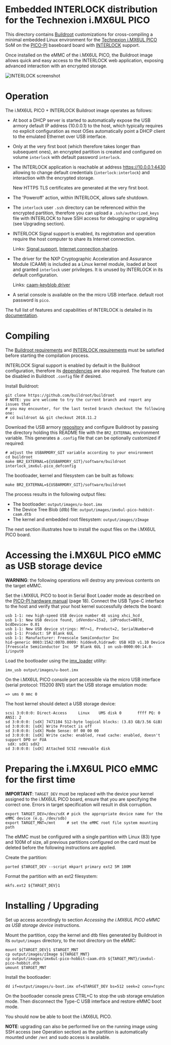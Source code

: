 Embedded INTERLOCK distribution for the Technexion i.MX6UL PICO
===============================================================

This directory contains [Buildroot](http://buildroot.uclibc.org/)
customizations for cross-compiling a minimal embedded Linux environment for the
[Technexion i.MX6UL PICO](https://www.technexion.com/products/system-on-modules/pico/pico-compute-modules/detail/PICO-IMX6UL-EMMC)
SoM on the [PICO-PI](https://www.technexion.com/products/pico-baseboards/detail/PICO-PI)
baseboard board with [INTERLOCK](https://github.com/inversepath/interlock) support.

Once installed on the eMMC of the i.MX6UL PICO, the Buildroot image allows
quick and easy access to the INTERLOCK web application, exposing advanced
interaction with an encrypted storage.

![INTERLOCK screenshot](https://inversepath.com/images/interlock.png)

Operation
=========

The i.MX6UL PICO + INTERLOCK Buildroot image operates as follows:

  * At boot a DHCP server is started to automatically expose the USB armory
    default IP address (10.0.0.1) to the host, which typically requires no
    explicit configuration as most OSes automatically point a DHCP client to
    the emulated Ethernet over USB interface.

  * Only at the very first boot (which therefore takes longer than subsequent
    ones), an encrypted partition is created and configured on volume `interlock`
    with default password `interlock`.

  * The INTERLOCK application is reachable at address https://10.0.0.1:4430
    allowing to change default credentials (`interlock:interlock`) and interaction
    with the encrypted storage.

    New HTTPS TLS certificates are generated at the very first boot.

  * The 'Poweroff' action, within INTERLOCK, allows safe shutdown.

  * The `interlock` user `.ssh` directory can be referenced within the
    encrypted partition, therefore you can upload a `.ssh/authorized_keys` file
    with INTERLOCK to have SSH access for debugging or upgrading (see Upgrading
    section).

  * INTERLOCK Signal support is enabled, its registration and operation require
    the host computer to share its Internet connection.

    Links:
    [Signal support](https://github.com/inversepath/interlock#signal-support),
    [Internet connection sharing](https://github.com/inversepath/usbarmory/wiki/Host-communication#setup--connection-sharing-linux).

  * The driver for the NXP Cryptographic Acceleration and Assurance Module (CAAM)
    is included as a Linux kernel module, loaded at boot and granted `interlock` user
    privileges. It is unused by INTERLOCK in its default configuration.

    Links:
    [caam-keyblob driver](https://github.com/inversepath/caam-keyblob)

  * A serial console is available on the the micro USB interface.
    default root password is `pico`.

The full list of features and capabilities of INTERLOCK is detailed in its
[documentation](https://github.com/inversepath/interlock/blob/master/README.md).

Compiling
=========

The [Buildroot requirements](http://buildroot.uclibc.org/downloads/manual/manual.html#requirement)
and [INTERLOCK requirements](https://github.com/inversepath/interlock#compiling)
must be satisfied before starting the compilation process.

INTERLOCK Signal support is enabled by default in the Buildroot configuration,
therefore its [dependencies](https://github.com/inversepath/interlock#signal-support)
are also required. The feature can be disabled in Buildroot `.config` file if
desired.

Install Buildroot:

```
git clone https://github.com/buildroot/buildroot
# NOTE: you are welcome to try the current branch and report any issues that
# you may encounter, for the last tested branch checkout the following one:
# cd buildroot && git checkout 2018.11.2
```

Download the USB armory [repository](https://github.com/inversepath/usbarmory)
and configure Buildroot by passing the directory holding this README file with
the `BR2_EXTERNAL` environment variable. This generates a `.config` file that
can be optionally customized if required:

```
# adjust the USBARMORY_GIT variable according to your environment
cd buildroot
make BR2_EXTERNAL=${USBARMORY_GIT}/software/buildroot interlock_imx6ul-pico_defconfig
```

The bootloader, kernel and filesystem can be built as follows:

```
make BR2_EXTERNAL=${USBARMORY_GIT}/software/buildroot
```

The process results in the following output files:

  * The bootloader: `output/images/u-boot.imx`
  * The Device Tree Blob (dtb) file: `output/images/imx6ul-pico-hobbit-caam.dtb`
  * The kernel and embedded root filesystem: `output/images/zImage`

The next section illustrates how to install the ouput files on the i.MX6UL PICO board.

Accessing the i.MX6UL PICO eMMC as USB storage device
=====================================================

**WARNING**: the following operations will destroy any previous contents on the
target eMMC.

Set the i.MX6UL PICO to boot in Serial Boot Loader mode as described on the
[PICO-PI hardware manual](https://s3.us-east-2.amazonaws.com/technexion/documentation/pico-pi-imx7-rev-b1.pdf)
(page 18). Connect the USB Type-C interface to the host and verify that your
host kernel successfully detects the board:

```
usb 1-1: new high-speed USB device number 48 using xhci_hcd
usb 1-1: New USB device found, idVendor=15a2, idProduct=007d, bcdDevice= 0.01
usb 1-1: New USB device strings: Mfr=1, Product=2, SerialNumber=0
usb 1-1: Product: SP Blank 6UL 
usb 1-1: Manufacturer: Freescale SemiConductor Inc 
hid-generic 0003:15A2:007D.0009: hiddev0,hidraw0: USB HID v1.10 Device [Freescale SemiConductor Inc  SP Blank 6UL ] on usb-0000:00:14.0-1/input0

```

Load the bootloader using the [imx_loader](https://github.com/boundarydevices/imx_usb_loader) utility:

```
imx_usb output/images/u-boot.imx
```

On the i.MX6UL PICO console port accessible via the micro USB interface (serial
protocol: 115200 8N1) start the USB storage emulation mode:

```
=> ums 0 mmc 0
```

The host kernel should detect a USB storage device:

```
scsi 3:0:0:0: Direct-Access     Linux    UMS disk 0       ffff PQ: 0 ANSI: 2
sd 3:0:0:0: [sdX] 7471104 512-byte logical blocks: (3.83 GB/3.56 GiB)
sd 3:0:0:0: [sdX] Write Protect is off
sd 3:0:0:0: [sdX] Mode Sense: 0f 00 00 00
sd 3:0:0:0: [sdX] Write cache: enabled, read cache: enabled, doesn't support DPO or FUA
 sdX: sdX1 sdX2
sd 3:0:0:0: [sdX] Attached SCSI removable disk

```

Preparing the i.MX6UL PICO eMMC for the first time
==================================================

**IMPORTANT**: `TARGET_DEV` must be replaced with the device your kernel assigned to
the i.MX6UL PICO board, ensure that you are specifying the correct one. Errors
in target specification will result in disk corruption.

```
export TARGET_DEV=/dev/sdX # pick the appropriate device name for the eMMC device (e.g. /dev/sdb)
export TARGET_MNT=/mnt     # set the eMMC root file system mounting path
```

The eMMC must be configured with a single partition with Linux (83)
type and 100M of size, all previous partitions configured on the card must be
deleted before the following instructions are applied.

Create the partition:

```
parted $TARGET_DEV --script mkpart primary ext2 5M 100M
```

Format the partition with an ext2 filesystem:

```
mkfs.ext2 ${TARGET_DEV}1
```

Installing / Upgrading
======================

Set up access accordingly to section _Accessing the i.MX6UL PICO eMMC as USB
storage device_ instructions.

Mount the partition, copy the kernel and dtb files generated by Buildroot in
its `output/images` directory, to the root directory on the eMMC:

```
mount ${TARGET_DEV}1 $TARGET_MNT
cp output/images/zImage ${TARGET_MNT}
cp output/images/imx6ul-pico-hobbit-caam.dtb ${TARGET_MNT}/imx6ul-pico-hobbit.dtb
umount $TARGET_MNT
```

Install the bootloader:

```
dd if=output/images/u-boot.imx of=$TARGET_DEV bs=512 seek=2 conv=fsync
```

On the bootloader console press CTRL+C to stop the usb storage emulation mode.
Then disconnect the Type-C USB interface and restore eMMC boot mode.

You should now be able to boot the i.MX6UL PICO.

**NOTE**: upgrading can also be performed live on the running image using SSH
access (see Operation section) as the partition is automatically mounted under
`/mnt` and sudo access is available.
